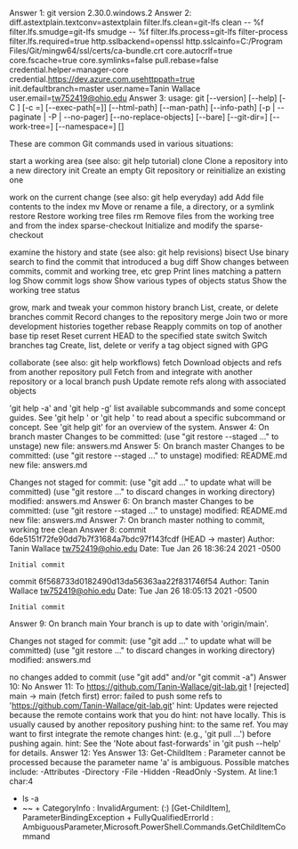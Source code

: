 Answer 1: git version 2.30.0.windows.2
Answer 2: diff.astextplain.textconv=astextplain
filter.lfs.clean=git-lfs clean -- %f
filter.lfs.smudge=git-lfs smudge -- %f
filter.lfs.process=git-lfs filter-process
filter.lfs.required=true
http.sslbackend=openssl
http.sslcainfo=C:/Program Files/Git/mingw64/ssl/certs/ca-bundle.crt
core.autocrlf=true
core.fscache=true
core.symlinks=false
pull.rebase=false
credential.helper=manager-core
credential.https://dev.azure.com.usehttppath=true
init.defaultbranch=master
user.name=Tanin Wallace
user.email=tw752419@ohio.edu
Answer 3: usage: git [--version] [--help] [-C <path>] [-c <name>=<value>]
           [--exec-path[=<path>]] [--html-path] [--man-path] [--info-path]
           [-p | --paginate | -P | --no-pager] [--no-replace-objects] [--bare]
           [--git-dir=<path>] [--work-tree=<path>] [--namespace=<name>]
           <command> [<args>]

These are common Git commands used in various situations:

start a working area (see also: git help tutorial)
   clone             Clone a repository into a new directory
   init              Create an empty Git repository or reinitialize an existing one

work on the current change (see also: git help everyday)
   add               Add file contents to the index
   mv                Move or rename a file, a directory, or a symlink
   restore           Restore working tree files
   rm                Remove files from the working tree and from the index
   sparse-checkout   Initialize and modify the sparse-checkout

examine the history and state (see also: git help revisions)
   bisect            Use binary search to find the commit that introduced a bug
   diff              Show changes between commits, commit and working tree, etc
   grep              Print lines matching a pattern
   log               Show commit logs
   show              Show various types of objects
   status            Show the working tree status

grow, mark and tweak your common history
   branch            List, create, or delete branches
   commit            Record changes to the repository
   merge             Join two or more development histories together
   rebase            Reapply commits on top of another base tip
   reset             Reset current HEAD to the specified state
   switch            Switch branches
   tag               Create, list, delete or verify a tag object signed with GPG

collaborate (see also: git help workflows)
   fetch             Download objects and refs from another repository
   pull              Fetch from and integrate with another repository or a local branch
   push              Update remote refs along with associated objects

'git help -a' and 'git help -g' list available subcommands and some
concept guides. See 'git help <command>' or 'git help <concept>'
to read about a specific subcommand or concept.
See 'git help git' for an overview of the system.
Answer 4: On branch master
Changes to be committed:
  (use "git restore --staged <file>..." to unstage)
        new file:   answers.md
Answer 5: On branch master
Changes to be committed:
  (use "git restore --staged <file>..." to unstage)
        modified:   README.md
        new file:   answers.md

Changes not staged for commit:
  (use "git add <file>..." to update what will be committed)
  (use "git restore <file>..." to discard changes in working directory)
        modified:   answers.md
Answer 6: On branch master
Changes to be committed:
  (use "git restore --staged <file>..." to unstage)
        modified:   README.md
        new file:   answers.md
Answer 7: On branch master
nothing to commit, working tree clean
Answer 8: commit 6de5151f72fe90dd7b7f31684a7bdc97f143fcdf (HEAD -> master)
Author: Tanin Wallace <tw752419@ohio.edu>
Date:   Tue Jan 26 18:36:24 2021 -0500

    Initial commit

commit 6f568733d0182490d13da56363aa22f831746f54
Author: Tanin Wallace <tw752419@ohio.edu>
Date:   Tue Jan 26 18:05:13 2021 -0500

    Initial commit
Answer 9: On branch main
Your branch is up to date with 'origin/main'.

Changes not staged for commit:
  (use "git add <file>..." to update what will be committed)
  (use "git restore <file>..." to discard changes in working directory)
        modified:   answers.md

no changes added to commit (use "git add" and/or "git commit -a")
Answer 10: No
Answer 11: To https://github.com/Tanin-Wallace/git-lab.git
 ! [rejected]        main -> main (fetch first)
error: failed to push some refs to 'https://github.com/Tanin-Wallace/git-lab.git'
hint: Updates were rejected because the remote contains work that you do
hint: not have locally. This is usually caused by another repository pushing
hint: to the same ref. You may want to first integrate the remote changes
hint: (e.g., 'git pull ...') before pushing again.
hint: See the 'Note about fast-forwards' in 'git push --help' for details.
Answer 12: Yes
Answer 13: Get-ChildItem : Parameter cannot be processed because the parameter name 'a' is ambiguous. Possible matches include:
-Attributes -Directory -File -Hidden -ReadOnly -System.
At line:1 char:4
+ ls -a
+    ~~
    + CategoryInfo          : InvalidArgument: (:) [Get-ChildItem], ParameterBindingException
    + FullyQualifiedErrorId : AmbiguousParameter,Microsoft.PowerShell.Commands.GetChildItemCommand
